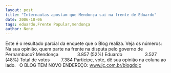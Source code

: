 ```yaml
---
layout: post
title: "Internautas apostam que Mendonça sai na frente de Eduardo"
date: 2006-10-06
tags: eduardo,Frente Popular,mendonça
author: None
---
```

Este é o resultado parcial da enquete que o Blog realiza. Veja os números:
Na sua opinião, quem parte na frente na disputa pelo governo de Pernambuco?
Mendonça&nbsp;&nbsp;&nbsp;&nbsp;&nbsp;&nbsp;&nbsp;&nbsp;&nbsp;&nbsp;&nbsp;&nbsp;&nbsp;&nbsp; 3.857 (52%)
Eduardo&nbsp;&nbsp;&nbsp;&nbsp;&nbsp;&nbsp;&nbsp;&nbsp;&nbsp;&nbsp;&nbsp;&nbsp;&nbsp;&nbsp;&nbsp;&nbsp;&nbsp; 3.527 (48%)
Total de votos&nbsp;&nbsp;&nbsp;&nbsp;&nbsp;&nbsp;&nbsp;&nbsp;&nbsp;7.384
Participe, vote, dê sua opinião na coluna ao lado.
&nbsp;
O BLOG TEM NOVO ENDEREÇO: www.jc.com.br/blogdojc 